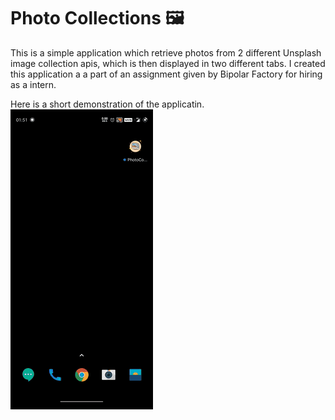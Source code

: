 # Photo Collections 🖼️
  This is a simple application which retrieve photos from 2 different Unsplash image collection apis, which is then displayed in two different tabs. I created this application a a part of an assignment given by Bipolar Factory for hiring as a intern.

Here is a short demonstration of the applicatin.
![ScreenRecording](https://github.com/jainayu/flutter_photos__app/blob/master/20-05-12-01-51-15.gif)
